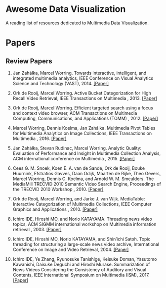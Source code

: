 # Awesome Data Visualization

A reading list of resources dedicated to Multimedia Data Visualization.



# Papers
## Review Papers
1. Jan Zahálka, Marcel Worring. Towards interactive, intelligent, and integrated multimedia analytics, IEEE Conference on Visual Analytics Science and Technology (VAST), 2014. [[Paper]](https://ieeexplore.ieee.org/document/7042476)

2. Ork de Rooij, Marcel Worring. Active Bucket Categorization for High Recall Video Retrieval, IEEE Transactions on Multimedia , 2013. [[Paper]](https://ieeexplore.ieee.org/document/6403551)

3. Ork de Rooij, Marcel Worring. Efficient targeted search using a focus and context video browser, ACM Transactions on Multimedia Computing, Communications, and Applications (TOMM) , 2012. [[Paper]](https://dl.acm.org/citation.cfm?id=2379793)

4. Marcel Worring, Dennis Koelma, Jan Zahálka. Multimedia Pivot Tables for Multimedia Analytics on Image Collections, IEEE Transactions on Multimedia , 2016. [[Paper]](https://ieeexplore.ieee.org/abstract/document/7579240)

5. Jan Zahálka,	Stevan Rudinac, Marcel Worring. Analytic Quality: Evaluation of Performance and Insight in Multimedia Collection Analysis, ACM international conference on Multimedia , 2015. [[Paper]](https://dl.acm.org/citation.cfm?id=2806279)

6. Cees G. M. Snoek, Koen E. A. van de Sande, Ork de Rooij, Bouke Huurnink, Efstratios Gavves, Daan Odijk, Maarten de Rijke, Theo Gevers, Marcel Worring, Dennis C. Koelma, and Arnold W. M. Smeulders. The MediaMill TRECVID 2010 Semantic Video Search Engine, Proceedings of the TRECVID 2010 Workshop , 2010. [[Paper]](https://www.koen.me/research/pub/snoek-trecvid2010.pdf)

7. Ork de Rooij, Marcel Worring, and Jarke J. van Wijk. MediaTable: Interactive Categorization of Multimedia Collections, IEEE Computer Graphics and Applications , 2010. [[Paper]](https://ieeexplore.ieee.org/document/5473200)

8. Ichiro IDE, Hiroshi MO, and Norio KATAYAMA. Threading news video topics, ACM SIGMM international workshop on Multimedia information retrieval , 2003. [[Paper]](https://dl.acm.org/citation.cfm?id=973264.973301)

9. Ichiro IDE, Hiroshi MO, Norio KATAYAMA, and Shin’ichi Satoh. Topic threading for structuring a large-scale news video archive, International Conference on Image and Video Retrieval, 2004. [[Paper]](https://link.springer.com/chapter/10.1007/978-3-540-27814-6_18)

10. Ichiro IDE, Ye Zhang, Ryunosuke Tanishige, Keisuke Doman, Yasutomo Kawanishi, Daisuke Deguchi and Hiroshi Murase. Summarization of News Videos Considering the Consistency of Auditory and Visual Contents, IEEE International Symposium on Multimedia (ISM), 2017. [[Paper]](https://ieeexplore.ieee.org/document/8241599)
